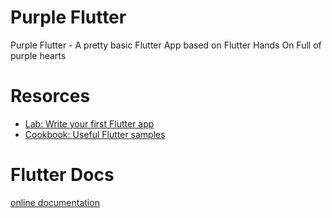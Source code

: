 # Purple Flutter 

Purple Flutter - A pretty basic Flutter App based on Flutter Hands On
Full of purple hearts

# Resorces

- [Lab: Write your first Flutter app](https://flutter.dev/docs/get-started/codelab)
- [Cookbook: Useful Flutter samples](https://flutter.dev/docs/cookbook)

# Flutter Docs
[online documentation](https://flutter.dev/docs)